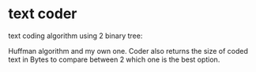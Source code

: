 # text coder
text coding algorithm using 2 binary tree:

Huffman algorithm and my own one.
Coder also returns the size of coded text in Bytes to compare between 2 which one is the best option.
